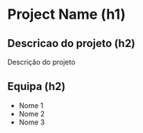 # Project Name (h1)

## Descricao do projeto (h2)
Descrição do projeto

## Equipa (h2)
* Nome 1
* Nome 2
* Nome 3
